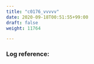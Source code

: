 ```yaml
---
title: "c0176_vvvvv"
date: 2020-09-18T00:51:55+99:00
draft: false
weight: 11764

---
```


### Log reference: <no value>

```

